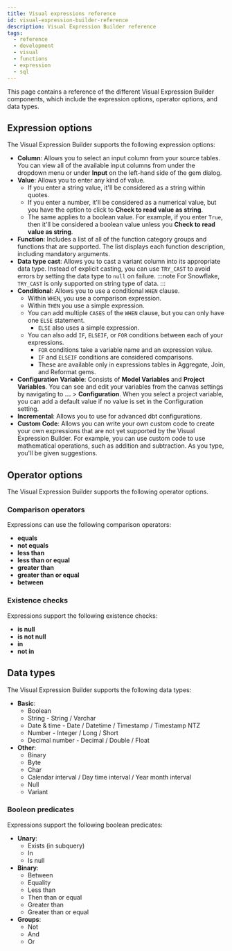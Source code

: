 ```yaml
---
title: Visual expressions reference
id: visual-expression-builder-reference
description: Visual Expression Builder reference
tags:
  - reference
  - development
  - visual
  - functions
  - expression
  - sql
---
```


This page contains a reference of the different Visual Expression Builder components, which include the expression options, operator options, and data types.

## Expression options

The Visual Expression Builder supports the following expression options:

- **Column**: Allows you to select an input column from your source tables. You can view all of the available input columns from under the dropdown menu or under **Input** on the left-hand side of the gem dialog.
- **Value**: Allows you to enter any kind of value.
  - If you enter a string value, it'll be considered as a string within quotes.
  - If you enter a number, it'll be considered as a numerical value, but you have the option to click to **Check to read value as string**.
  - The same applies to a boolean value. For example, if you enter `True`, then it'll be considered a boolean value unless you **Check to read value as string**.
- **Function**: Includes a list of all of the function category groups and functions that are supported. The list displays each function description, including mandatory arguments.
- **Data type cast**: Allows you to cast a variant column into its appropriate data type. Instead of explicit casting, you can use `TRY_CAST` to avoid errors by setting the data type to `null` on failure.
  :::note
  For Snowflake, `TRY_CAST` is only supported on string type of data.
  :::
- **Conditional**: Allows you to use a conditional `WHEN` clause.
  - Within `WHEN`, you use a comparison expression.
  - Within `THEN` you use a simple expression.
  - You can add multiple `CASES` of the `WHEN` clause, but you can only have one `ELSE` statement.
    - `ELSE` also uses a simple expression.
  - You can also add `IF`, `ELSEIF`, or `FOR` conditions between each of your expressions.
    - `FOR` conditions take a variable name and an expression value.
    - `IF` and `ELSEIF` conditions are considered comparisons.
    - These are available only in expressions tables in Aggregate, Join, and Reformat gems.
- **Configuration Variable**: Consists of **Model Variables** and **Project Variables**. You can see and edit your variables from the canvas settings by navigating to **...** > **Configuration**. When you select a project variable, you can add a default value if no value is set in the Configuration setting.
- **Incremental**: Allows you to use for advanced dbt configurations.
- **Custom Code**: Allows you can write your own custom code to create your own expressions that are not yet supported by the Visual Expression Builder. For example, you can use custom code to use mathematical operations, such as addition and subtraction. As you type, you'll be given suggestions.

## Operator options

The Visual Expression Builder supports the following operator options.

### Comparison operators

Expressions can use the following comparison operators:

- **equals**
- **not equals**
- **less than**
- **less than or equal**
- **greater than**
- **greater than or equal**
- **between**

### Existence checks

Expressions support the following existence checks:

- **is null**
- **is not null**
- **in**
- **not in**

## Data types

The Visual Expression Builder supports the following data types:

- **Basic**:
  - Boolean
  - String - String / Varchar
  - Date & time - Date / Datetime / Timestamp / Timestamp NTZ
  - Number - Integer / Long / Short
  - Decimal number - Decimal / Double / Float
- **Other**:
  - Binary
  - Byte
  - Char
  - Calendar interval / Day time interval / Year month interval
  - Null
  - Variant

### Booleon predicates

Expressions support the following boolean predicates:

- **Unary**:
  - Exists (in subquery)
  - In
  - Is null
- **Binary**:
  - Between
  - Equality
  - Less than
  - Then than or equal
  - Greater than
  - Greater than or equal
- **Groups**:
  - Not
  - And
  - Or
